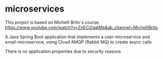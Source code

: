 # microservices

This project is based on Michelli Brito`s course. https://www.youtube.com/watch?v=ZnECi2gatMs&ab_channel=MichelliBrito

A Java Spring Boot application that implements a user-microservice and email-microservice, using Cloud AMQP (Rabbit MQ) to create async calls

There is no application.properties due to security reasons
